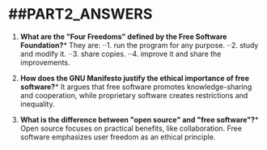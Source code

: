 
##PART2_ANSWERS
========================
1. **What are the "Four Freedoms" defined by the Free Software Foundation?***
They are: 
⋅⋅1. run the program for any purpose.
⋅⋅2. study and modify it.
⋅⋅3. share copies. 
⋅⋅4. improve it and share the improvements.

2. **How does the GNU Manifesto justify the ethical importance of free software?***
It argues that free software promotes knowledge-sharing and cooperation, while proprietary software creates restrictions and inequality.

3. **What is the difference between "open source" and "free software"?***
Open source focuses on practical benefits, like collaboration. Free software emphasizes user freedom as an ethical principle.
